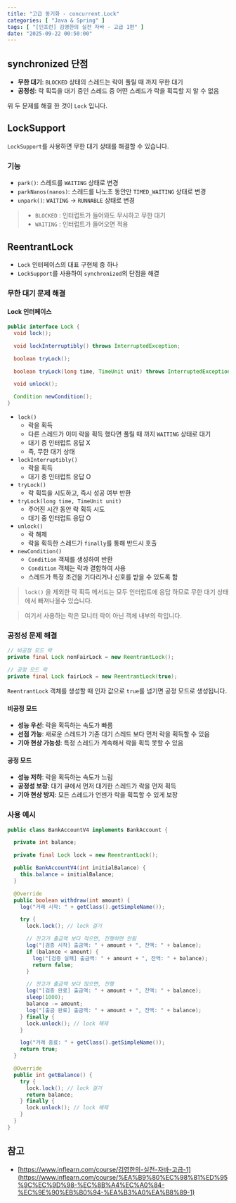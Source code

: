 ```yaml
---
title: "고급 동기화 - concurrent.Lock"
categories: [ "Java & Spring" ]
tags: [ "[인프런] 김영한의 실전 자바 - 고급 1편" ]
date: "2025-09-22 00:50:00"
---
```


## synchronized 단점

- **무한 대기**: `BLOCKED` 상태의 스레드는 락이 풀릴 때 까지 무한 대기
- **공정성**: 락 획득을 대기 중인 스레드 중 어떤 스레드가 락을 획득할 지 알 수 없음

위 두 문제를 해결 한 것이 `Lock` 입니다.

## LockSupport

`LockSupport`를 사용하면 무한 대기 상태를 해결할 수 있습니다.

### 기능

- `park()`: 스레드를 `WAITING` 상태로 변경
- `parkNanos(nanos)`: 스레드를 나노초 동안만 `TIMED_WAITING` 상태로 변경
- `unpark()`: `WAITING` → `RUNNABLE` 상태로 변경

> - `BLOCKED` : 인터럽트가 들어와도 무시하고 무한 대기
> - `WAITING` : 인터럽트가 들어오면 적용

## ReentrantLock

- `Lock` 인터페이스의 대표 구현체 중 하나
- `LockSupport`를 사용하여 `synchronized`의 단점을 해결

### 무한 대기 문제 해결

#### Lock 인터페이스

```java
public interface Lock {
  void lock();

  void lockInterruptibly() throws InterruptedException;

  boolean tryLock();

  boolean tryLock(long time, TimeUnit unit) throws InterruptedException;

  void unlock();

  Condition newCondition();
}
```

- `lock()`
  - 락을 획득
  - 다른 스레드가 이미 락을 획득 했다면 풀릴 때 까지 `WAITING` 상태로 대기
  - 대기 중 인터럽트 응답 X
  - 즉, 무한 대기 상태
- `lockInterruptibly()`
  - 락을 획득
  - 대기 중 인터럽트 응답 O
- `tryLock()`
  - 락 획득을 시도하고, 즉시 성공 여부 반환
- `tryLock(long time, TimeUnit unit)`
  - 주어진 시간 동안 락 획득 시도
  - 대기 중 인터럽트 응답 O
- `unlock()`
  - 락 해제
  - 락을 획득한 스레드가 `finally`를 통해 반드시 호출
- `newCondition()`
  - `Condition` 객체를 생성하여 반환
  - `Condition` 객체는 락과 결합하여 사용
  - 스레드가 특정 조건을 기다리거나 신호를 받을 수 있도록 함

> `lock()` 을 제외한 락 획득 메서드는 모두 인터럽트에 응답 하므로 무한 대기 상태에서 빠져나올수 있습니다.

> 여기서 사용하는 락은 모니터 락이 아닌 객체 내부의 락입니다.

### 공정성 문제 해결

```java
// 비공정 모드 락
private final Lock nonFairLock = new ReentrantLock();

// 공정 모드 락
private final Lock fairLock = new ReentrantLock(true);
```

`ReentrantLock` 객체를 생성할 때 인자 값으로 `true`를 넘기면 공정 모드로 생성됩니다.

#### 비공정 모드

- **성능 우선**: 락을 획득하는 속도가 빠름
- **선점 가능**: 새로운 스레드가 기존 대기 스레드 보다 먼저 락을 획득할 수 있음
- **기아 현상 가능성**: 특정 스레드가 계속해서 락을 획득 못할 수 있음

#### 공정 모드

- **성능 저하**: 락을 획득하는 속도가 느림
- **공정성 보장**: 대기 큐에서 먼저 대기한 스레드가 락을 먼저 획득
- **기아 현상 방지**: 모든 스레드가 언젠가 락을 획득할 수 있게 보장

### 사용 예시

```java
public class BankAccountV4 implements BankAccount {

  private int balance;

  private final Lock lock = new ReentrantLock();

  public BankAccountV4(int initialBalance) {
    this.balance = initialBalance;
  }

  @Override
  public boolean withdraw(int amount) {
    log("거래 시작: " + getClass().getSimpleName());

    try {
      lock.lock(); // lock 걸기

      // 잔고가 출금액 보다 적으면, 진행하면 안됨
      log("[검증 시작] 출금액: " + amount + ", 잔액: " + balance);
      if (balance < amount) {
        log("[검증 실패] 출금액: " + amount + ", 잔액: " + balance);
        return false;
      }

      // 잔고가 출금액 보다 많으면, 진행
      log("[검증 완료] 출금액: " + amount + ", 잔액: " + balance);
      sleep(1000);
      balance -= amount;
      log("[출금 완료] 출금액: " + amount + ", 잔액: " + balance);
    } finally {
      lock.unlock(); // lock 해제
    }

    log("거래 종료: " + getClass().getSimpleName());
    return true;
  }

  @Override
  public int getBalance() {
    try {
      lock.lock(); // lock 걸기
      return balance;
    } finally {
      lock.unlock(); // lock 해제
    }
  }
}

```

## 참고

- [https://www.inflearn.com/course/김영한의-실전-자바-고급-1](https://www.inflearn.com/course/%EA%B9%80%EC%98%81%ED%95%9C%EC%9D%98-%EC%8B%A4%EC%A0%84-%EC%9E%90%EB%B0%94-%EA%B3%A0%EA%B8%89-1)
